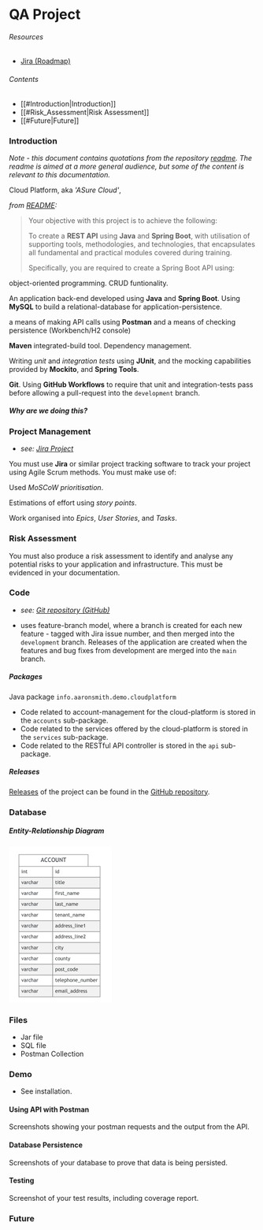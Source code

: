 # QA Project
###### Resources
- [Jira (Roadmap)](https://aaronsmith1203.atlassian.net/jira/software/projects/CP/boards/3/roadmap)

###### Contents
- [[#Introduction|Introduction]]
- [[#Risk_Assessment|Risk Assessment]]
- [[#Future|Future]]

### Introduction

*Note - this document contains quotations from the repository [readme](../README.md). The readme is aimed at a more general audience, but some of the content is relevant to this documentation.*

Cloud Platform, aka *'ASure Cloud'*, 

*from [README](../README.md):*
> Your objective with this project is to achieve the following:
>
> To create a **REST API** using **Java** and **Spring Boot**, with utilisation of supporting tools, methodologies, and technologies, that encapsulates all fundamental and practical modules covered during training.
>
> Specifically, you are required to create a Spring Boot API using:

object-oriented programming. CRUD funtionality.

An application back-end developed using **Java** and **Spring Boot**.
Using **MySQL** to build a relational-database for application-persistence.

a means of making API calls using **Postman** and a means of checking persistence (Workbench/H2 console)

**Maven** integrated-build tool. Dependency management.

Writing *unit* and *integration tests* using **JUnit**, and the mocking capabilities provided by **Mockito**, and **Spring Tools**. 

**Git**. Using **GitHub Workflows** to require that unit and integration-tests pass before allowing a pull-request into the `development` branch.

##### Why are we doing this?

### Project Management
- *see: [Jira Project](https://aaronsmith1203.atlassian.net/jira/software/projects/CP/boards/3/roadmap)*

You must use **Jira** or similar project tracking software to track your project using Agile Scrum methods. You must make use of:

Used *MoSCoW prioritisation*.

Estimations of effort using *story points*.

Work organised into *Epics*, *User Stories*, and *Tasks*.

### Risk Assessment
You must also produce a risk assessment to identify and analyse any potential risks to your application and infrastructure. This must be evidenced in your documentation.

### Code
- *see: [Git repository (GitHub)](https://github.com/aaronsmith1203/cloudplatform)*

- uses feature-branch model, where a branch is created for each new feature - tagged with Jira issue number, and then merged into the `development` branch. Releases of the application are created when the features and bug fixes from development are merged into the `main` branch.

##### Packages
Java package `info.aaronsmith.demo.cloudplatform`
- Code related to account-management for the cloud-platform is stored in the `accounts` sub-package.
- Code related to the services offered by the cloud-platform is stored in the `services` sub-package.
- Code related to the RESTful API controller is stored in the `api` sub-package.

##### Releases
[Releases](https://github.com/aaronsmith1203/cloudplatform/releases) of the project can be found in the [GitHub repository](https://github.com/aaronsmith1203/cloudplatform/releases).

### Database
##### Entity-Relationship Diagram
<img src="/documentation/erd-diagram.png" width="209" />

### Files
- Jar file
- SQL file
- Postman Collection

### Demo
- See installation.

#### Using API with Postman
Screenshots showing your postman requests and the output from the API.

#### Database Persistence
Screenshots of your database to prove that data is being persisted.

#### Testing
Screenshot of your test results, including coverage report.

### Future


